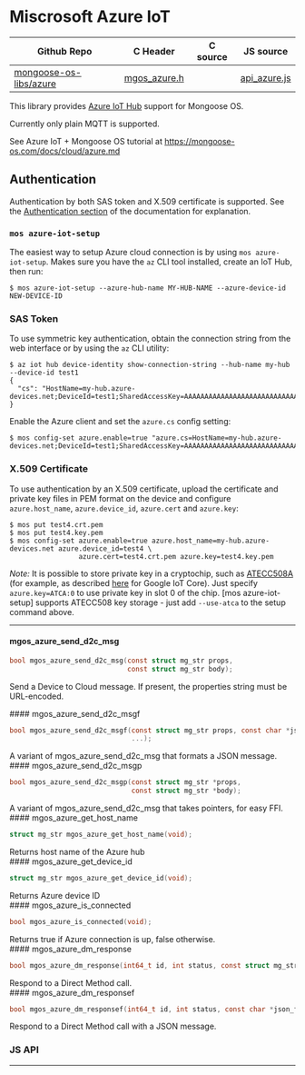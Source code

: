 # Miscrosoft Azure IoT
| Github Repo | C Header | C source  | JS source |
| ----------- | -------- | --------  | ----------------- |
| [mongoose-os-libs/azure](https://github.com/mongoose-os-libs/azure) | [mgos_azure.h](https://github.com/mongoose-os-libs/azure/tree/master/include/mgos_azure.h) | &nbsp;  | [api_azure.js](https://github.com/mongoose-os-libs/azure/tree/master/mjs_fs/api_azure.js)         |



This library provides [Azure IoT Hub](https://docs.microsoft.com/en-us/azure/iot-hub/) support for Mongoose OS.

Currently only plain MQTT is supported.

See Azure IoT + Mongoose OS tutorial at https://mongoose-os.com/docs/cloud/azure.md

## Authentication

Authentication by both SAS token and X.509 certificate is supported. See the [Authentication section](https://docs.microsoft.com/en-us/azure/iot-hub/iot-hub-devguide-security#authentication) of the documentation for explanation.


### `mos azure-iot-setup`

The easiest way to setup Azure cloud connection is by using `mos azure-iot-setup`. Makes sure you have the `az` CLI tool installed, create an IoT Hub, then run:
```
$ mos azure-iot-setup --azure-hub-name MY-HUB-NAME --azure-device-id NEW-DEVICE-ID
```

### SAS Token

To use symmetric key authentication, obtain the connection string from the web interface or by using the `az` CLI utility:
```
$ az iot hub device-identity show-connection-string --hub-name my-hub --device-id test1
{
  "cs": "HostName=my-hub.azure-devices.net;DeviceId=test1;SharedAccessKey=AAAAAAAAAAAAAAAAAAAAAAAAAAAAAAAAAAAAAAAAAAA="
}
```

Enable the Azure client and set the `azure.cs` config setting:
```
$ mos config-set azure.enable=true "azure.cs=HostName=my-hub.azure-devices.net;DeviceId=test1;SharedAccessKey=AAAAAAAAAAAAAAAAAAAAAAAAAAAAAAAAAAAAAAAAAAA="
```

### X.509 Certificate

To use authentication by an X.509 certificate, upload the certificate and private key files in PEM format on the device and configure `azure.host_name`, `azure.device_id`, `azure.cert` and `azure.key`:

```
$ mos put test4.crt.pem
$ mos put test4.key.pem
$ mos config-set azure.enable=true azure.host_name=my-hub.azure-devices.net azure.device_id=test4 \
                 azure.cert=test4.crt.pem azure.key=test4.key.pem

```

_Note:_ It is possible to store private key in a cryptochip, such as [ATECC508A](http://www.microchip.com/wwwproducts/en/ATECC508A) (for example, as described [here](https://mongoose-os.com/blog/mongoose-os-google-iot-ecc508a/) for Google IoT Core). Just specify `azure.key=ATCA:0` to use private key in slot 0 of the chip. [mos azure-iot-setup] supports ATECC508 key storage - just add `--use-atca` to the setup command above.


 ----- 
#### mgos_azure_send_d2c_msg

```c
bool mgos_azure_send_d2c_msg(const struct mg_str props,
                             const struct mg_str body);
```
<div class="apidescr">

Send a Device to Cloud message.
If present, the properties string must be URL-encoded.
 
</div>
#### mgos_azure_send_d2c_msgf

```c
bool mgos_azure_send_d2c_msgf(const struct mg_str props, const char *json_fmt,
                              ...);
```
<div class="apidescr">
 A variant of mgos_azure_send_d2c_msg that formats a JSON message. 
</div>
#### mgos_azure_send_d2c_msgp

```c
bool mgos_azure_send_d2c_msgp(const struct mg_str *props,
                              const struct mg_str *body);
```
<div class="apidescr">
 A variant of mgos_azure_send_d2c_msg that takes pointers, for easy FFI. 
</div>
#### mgos_azure_get_host_name

```c
struct mg_str mgos_azure_get_host_name(void);
```
<div class="apidescr">
 Returns host name of the Azure hub 
</div>
#### mgos_azure_get_device_id

```c
struct mg_str mgos_azure_get_device_id(void);
```
<div class="apidescr">
 Returns Azure device ID 
</div>
#### mgos_azure_is_connected

```c
bool mgos_azure_is_connected(void);
```
<div class="apidescr">
 Returns true if Azure connection is up, false otherwise. 
</div>
#### mgos_azure_dm_response

```c
bool mgos_azure_dm_response(int64_t id, int status, const struct mg_str *resp);
```
<div class="apidescr">
 Respond to a Direct Method call. 
</div>
#### mgos_azure_dm_responsef

```c
bool mgos_azure_dm_responsef(int64_t id, int status, const char *json_fmt, ...);
```
<div class="apidescr">
 Respond to a Direct Method call with a JSON message. 
</div>

### JS API

 --- 
